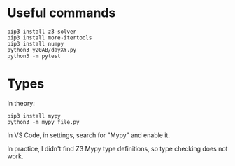 # Useful commands

```
pip3 install z3-solver
pip3 install more-itertools
pip3 install numpy
python3 y20AB/dayXY.py
python3 -m pytest
```

# Types

In theory:
```
pip3 install mypy
python3 -m mypy file.py
```

In VS Code, in settings, search for "Mypy" and enable it.

In practice, I didn't find Z3 Mypy type definitions, so type checking does not work.
